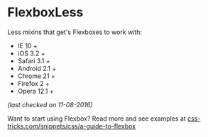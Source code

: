 FlexboxLess  
===========  
  
Less mixins that get's Flexboxes to work with:  

* IE 10 +
* iOS 3.2 +
* Safari 3.1 +
* Android 2.1 +
* Chrome 21 +
* Firefox 2 +
* Opera 12.1 +

_(last checked on 11-08-2016)_



Want to start using Flexbox?
Read more and see examples at [css-tricks.com/snippets/css/a-guide-to-flexbox](http://css-tricks.com/snippets/css/a-guide-to-flexbox/)
